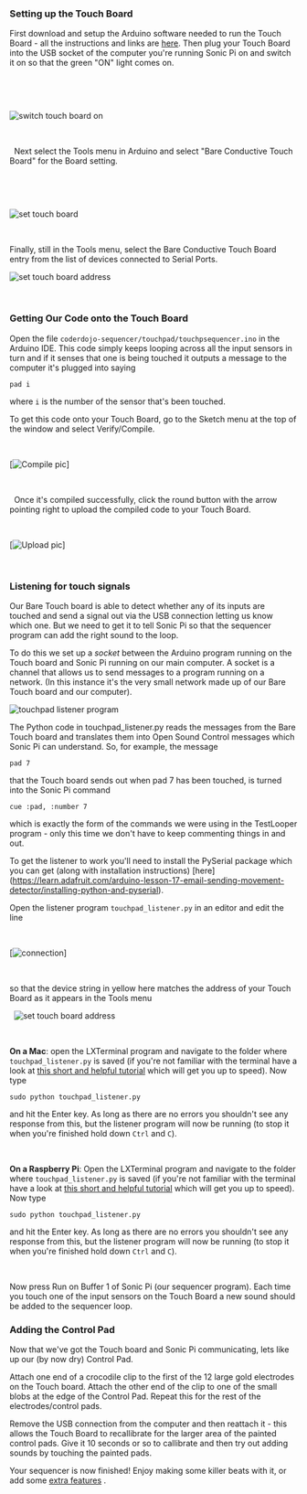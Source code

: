### Setting up the Touch Board

First download and setup the Arduino software needed to run the Touch Board - all the instructions and links are [here](http://www.bareconductive.com/make/setting-up-arduino-with-your-touch-board/).  Then plug your Touch Board into the USB socket of the computer you're running Sonic Pi on and switch it on so that the green "ON" light comes on.

&nbsp;

&nbsp;

![switch touch board on](http://glasgow.coderdojo.co/DigitalDJ/boardon.JPG)

&nbsp;

&nbsp;
Next select the Tools menu in Arduino and select "Bare Conductive Touch Board" for the Board setting.

&nbsp;

&nbsp;

![set touch board ](http://glasgow.coderdojo.co/DigitalDJ/setboard.png)
&nbsp;

&nbsp;


Finally, still in the Tools menu, select the Bare Conductive Touch Board entry from the list of devices connected to Serial Ports.

![set touch board address](http://glasgow.coderdojo.co/DigitalDJ/setboardaddr.png)
&nbsp;

&nbsp;

### Getting Our Code onto the Touch Board

Open the file `coderdojo-sequencer/touchpad/touchpsequencer.ino` in the Arduino IDE.  This code simply keeps looping across all the input sensors in turn and if it senses that one is being touched it outputs a message to the computer it's plugged into saying 

`pad i` 

where `i` is the number of the sensor that's been touched.

To get this code onto your Touch Board, go to the Sketch menu at the top of the window and select Verify/Compile. 
&nbsp;

&nbsp;

[![Compile pic](http://glasgow.coderdojo.co/DigitalDJ/compile.png)]

&nbsp;

&nbsp;
 Once it's compiled successfully, click the round button with the arrow pointing right to upload the compiled code to your Touch Board.
&nbsp;

&nbsp;

[![Upload pic](http://glasgow.coderdojo.co/DigitalDJ/upload.png)]
&nbsp;

&nbsp;
### Listening for touch signals

Our Bare Touch board is able to detect whether any of its inputs are touched and send a signal out via the USB connection letting us know which one.  But we need to get it to tell Sonic Pi so that the sequencer program can add the right sound to the loop.

To do this we set up a *socket* between the Arduino program running on the Touch board and Sonic Pi running on our main computer.  A socket is a channel that allows us to send messages to a program running on a network.  (In this instance it's the very small network made up of our Bare Touch board and our computer).


![touchpad listener program](http://glasgow.coderdojo.co/DigitalDJ/listener.png)

The Python code in touchpad_listener.py reads the messages from the Bare Touch board and translates them into Open Sound Control messages which Sonic Pi can understand.  So, for example, the message 

`pad 7` 

that the Touch board sends out when pad 7 has been touched, is turned into the Sonic Pi command 

`cue :pad, :number 7`

which is exactly the form of the commands we were using in the TestLooper program - only this time we don't have to keep commenting things in and out.

To get the listener to work you'll need to install the PySerial package which you can get (along with installation instructions) [here]
(https://learn.adafruit.com/arduino-lesson-17-email-sending-movement-detector/installing-python-and-pyserial).

Open the listener program `touchpad_listener.py` in an editor and edit the line 
&nbsp;

&nbsp;

[![connection](http://glasgow.coderdojo.co/DigitalDJ/listener_addr.png)]
&nbsp;

&nbsp;

so that the device string in yellow here matches the address of your Touch Board as it appears in the Tools menu
&nbsp;

&nbsp;
![set touch board address](http://glasgow.coderdojo.co/DigitalDJ/setboardaddr.png)

&nbsp;



**On a Mac**: open the LXTerminal program and navigate to the folder where `touchpad_listener.py` is saved (if you're not familiar with the terminal have a look at [this short and helpful tutorial](http://blog.teamtreehouse.com/introduction-to-the-mac-os-x-command-line) which will get you up to speed).  Now type 

`sudo python touchpad_listener.py` 

and hit the Enter key.  As long as there are no errors you shouldn't see any response from this, but the listener program will now be running (to stop it when you're finished hold down `Ctrl` and `C`).

&nbsp;



**On a Raspberry Pi**: Open the LXTerminal program and navigate to the folder where `touchpad_listener.py` is saved (if you're not familiar with the terminal have a look at [this short and helpful tutorial](https://www.raspberrypi.org/documentation/usage/terminal/) which will get you up to speed).  Now type 

`sudo python touchpad_listener.py` 

and hit the Enter key.  As long as there are no errors you shouldn't see any response from this, but the listener program will now be running (to stop it when you're finished hold down `Ctrl` and `C`).



&nbsp;



Now press Run on Buffer 1 of Sonic Pi (our sequencer program).  Each time you touch one of the input sensors on the Touch Board a new sound should be added to the sequencer loop.

### Adding the Control Pad

Now that we've got the Touch board and Sonic Pi communicating, lets like up our (by now dry) Control Pad.

Attach one end of a crocodile clip to the first of the 12 large gold electrodes on the Touch board.  Attach the other end of the clip to one of the small blobs at the edge of the Control Pad.  Repeat this for the rest of the electrodes/control pads.

Remove the USB connection from the computer and then reattach it - this allows the Touch Board to recallibrate for the larger area of the painted control pads.  Give it 10 seconds or so to callibrate and then try out adding sounds by touching the painted pads.

Your sequencer is now finished!  Enjoy making some killer beats with it, or add some [extra features](./Extras.md)
.


